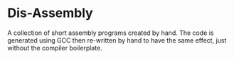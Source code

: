 # Dis-Assembly
A collection of short assembly programs created by hand. The code is generated using GCC then re-written by hand to have the same effect, just without the compiler boilerplate.

